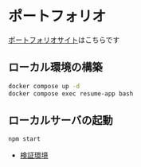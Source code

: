 # ポートフォリオ
[ポートフォリオサイト](https://shotaarima.github.io/Portfolio/#/)はこちらです
## ローカル環境の構築
```bash
docker compose up -d
docker compose exec resume-app bash
```

## ローカルサーバの起動
```bash
npm start
```
- [検証環境](http://localhost:3000/Portfolio/#/)

